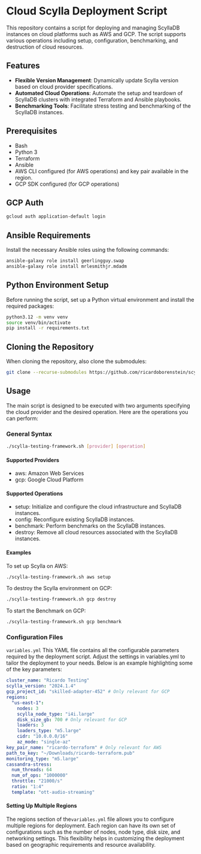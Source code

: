 # Cloud Scylla Deployment Script

This repository contains a script for deploying and managing ScyllaDB instances on cloud platforms such as AWS and GCP. The script supports various operations including setup, configuration, benchmarking, and destruction of cloud resources.

## Features

- **Flexible Version Management**: Dynamically update Scylla version based on cloud provider specifications.
- **Automated Cloud Operations**: Automate the setup and teardown of ScyllaDB clusters with integrated Terraform and Ansible playbooks.
- **Benchmarking Tools**: Facilitate stress testing and benchmarking of the ScyllaDB instances.

## Prerequisites

- Bash
- Python 3
- Terraform
- Ansible
- AWS CLI configured (for AWS operations) and key pair available in the region.
- GCP SDK configured (for GCP operations)

## GCP Auth

```bash
gcloud auth application-default login
```

## Ansible Requirements

Install the necessary Ansible roles using the following commands:

```bash
ansible-galaxy role install geerlingguy.swap
ansible-galaxy role install mrlesmithjr.mdadm
```
## Python Environment Setup
Before running the script, set up a Python virtual environment and install the required packages:
```bash
python3.12 -m venv venv
source venv/bin/activate
pip install -r requirements.txt
```
## Cloning the Repository

When cloning the repository, also clone the submodules:


```bash
git clone --recurse-submodules https://github.com/ricardoborenstein/scylla-sa-testing-framework.git
```


## Usage
The main script is designed to be executed with two arguments specifying the cloud provider and the desired operation. Here are the operations you can perform:

### General Syntax
```bash
./scylla-testing-framework.sh [provider] [operation]
```
#### Supported Providers
* aws: Amazon Web Services
* gcp: Google Cloud Platform
#### Supported Operations
* setup: Initialize and configure the cloud infrastructure and ScyllaDB instances.
* config: Reconfigure existing ScyllaDB instances.
* benchmark: Perform benchmarks on the ScyllaDB instances.
* destroy: Remove all cloud resources associated with the ScyllaDB instances.
#### Examples
To set up Scylla on AWS:

```bash
./scylla-testing-framework.sh aws setup
```
To destroy the Scylla environment on GCP:

``` bash
./scylla-testing-framework.sh gcp destroy
```

To start the Benchmark on GCP:

``` bash
./scylla-testing-framework.sh gcp benchmark
```

### Configuration Files
`variables.yml`
This YAML file contains all the configurable parameters required by the deployment script. Adjust the settings in variables.yml to tailor the deployment to your needs. Below is an example highlighting some of the key parameters:


```yaml
cluster_name: "Ricardo Testing"
scylla_version: "2024.1.4"
gcp_project_id: "skilled-adapter-452" # Only relevant for GCP
regions:
  "us-east-1": 
    nodes: 3
    scylla_node_type: "i4i.large"
    disk_size_gb: 700 # Only relevant for GCP
    loaders: 3
    loaders_type: "m5.large"
    cidr: "10.0.0.0/16"
    az_mode: "single-az"
key_pair_name: "ricardo-terraform" # Only relevant for AWS
path_to_key: "~/Downloads/ricardo-terraform.pub"
monitoring_type: "m5.large"
cassandra-stress:
  num_threads: 64
  num_of_ops: "1000000"
  throttle: "21000/s"
  ratio: "1:4"
  template: "ott-audio-streaming"
```

#### Setting Up Multiple Regions
The regions section of the`variables.yml` file allows you to configure multiple regions for deployment. Each region can have its own set of configurations such as the number of nodes, node type, disk size, and networking settings. This flexibility helps in customizing the deployment based on geographic requirements and resource availability.

